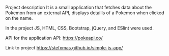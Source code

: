 Project description It is a small application that fetches data about the Pokemon from an external API, displays detaills of a Pokemon when clicked on the name.

In the project JS, HTML, CSS, Bootstrap, jQuery, and ESlint were used.

API for the application API: https://pokeapi.co/

Link to project https://stefxmas.github.io/simple-js-app/